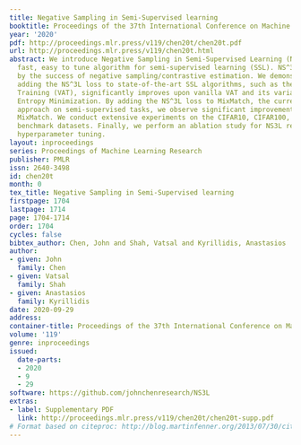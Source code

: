 ```yaml
---
title: Negative Sampling in Semi-Supervised learning
booktitle: Proceedings of the 37th International Conference on Machine Learning
year: '2020'
pdf: http://proceedings.mlr.press/v119/chen20t/chen20t.pdf
url: http://proceedings.mlr.press/v119/chen20t.html
abstract: We introduce Negative Sampling in Semi-Supervised Learning (NS^3L), a simple,
  fast, easy to tune algorithm for semi-supervised learning (SSL). NS^3L is motivated
  by the success of negative sampling/contrastive estimation. We demonstrate that
  adding the NS^3L loss to state-of-the-art SSL algorithms, such as the Virtual Adversarial
  Training (VAT), significantly improves upon vanilla VAT and its variant, VAT with
  Entropy Minimization. By adding the NS^3L loss to MixMatch, the current state-of-the-art
  approach on semi-supervised tasks, we observe significant improvements over vanilla
  MixMatch. We conduct extensive experiments on the CIFAR10, CIFAR100, SVHN and STL10
  benchmark datasets. Finally, we perform an ablation study for NS3L regarding its
  hyperparameter tuning.
layout: inproceedings
series: Proceedings of Machine Learning Research
publisher: PMLR
issn: 2640-3498
id: chen20t
month: 0
tex_title: Negative Sampling in Semi-Supervised learning
firstpage: 1704
lastpage: 1714
page: 1704-1714
order: 1704
cycles: false
bibtex_author: Chen, John and Shah, Vatsal and Kyrillidis, Anastasios
author:
- given: John
  family: Chen
- given: Vatsal
  family: Shah
- given: Anastasios
  family: Kyrillidis
date: 2020-09-29
address: 
container-title: Proceedings of the 37th International Conference on Machine Learning
volume: '119'
genre: inproceedings
issued:
  date-parts:
  - 2020
  - 9
  - 29
software: https://github.com/johnchenresearch/NS3L
extras:
- label: Supplementary PDF
  link: http://proceedings.mlr.press/v119/chen20t/chen20t-supp.pdf
# Format based on citeproc: http://blog.martinfenner.org/2013/07/30/citeproc-yaml-for-bibliographies/
---
```

